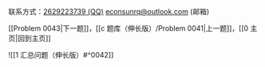 联系方式：<a href="https://qm.qq.com/q/iA1sKuakak">2629223739 (QQ)</a> <a href="mailto:econsunrq@outlook.com">econsunrq@outlook.com (邮箱)</a>

[[Problem 0043|下一题]]，[[c 题库（伸长版）/Problem 0041|上一题]]，[[0 主页|回到主页]]

![[1 汇总问题（伸长版）#^0042]]